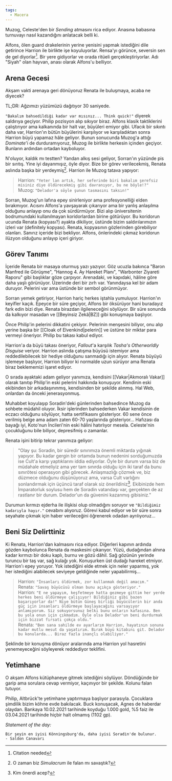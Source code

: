 ```yaml
---  
tags:  
  - Macera  
---  
```

  
Muzog, Celeste'den bir *Sending* atmasını rica ediyor. Anasına babasına turnuvayı nasıl kazandığını anlatacak belli ki.  
  
Alfons, ölen guard drakelerinin yerine yenisini yapmak istediğini dile getirince Harrion ile birlikte işe koyuluyorlar. Rensa'yı görünce, seversin sen de gel diyorlar[^1]. Bir yere gidiyorlar ve orada ritüeli gerçekleştiriyorlar. Adı "Siyah" olan hayvan, anası olarak Alfons'u belliyor.  
## Arena Gecesi  
  
Akşam vakti arenaya geri dönüyoruz Renata ile buluşmaya, acaba ne diyecek?  
  
TL;DR: Ağzımızı yüzümüzü dağıtıyor 30 saniyede.  
  
`"Bakalım bahsedildiği kadar var mısınız... Think quick!"` diyerek saldırıya geçiyor. Philip pozisyon alıp sıkıyor biraz. Alfons klasik taktiklerini çalıştırıyor ama kalkanında bir halt var, büyüleri emiyor gibi. Ufacık bir sıkıntı daha var, Harrion'ın bütün büyülerini karşılıyor ve karşıladıktan sonra Harrion büyü yapamaz hâle geliyor. Bunun sonucunda Muzog'a attığı *Dominate*'i de durduramıyoruz, Muzog ile birlikte herkesin içinden geçiyor. Bunların ardından ortadan kayboluyor.  
  
N'oluyor, kaldık mı testten? Yandan alkış sesi geliyor, Sorran'ın yüzünde pis bir sırıtış. Yine iyi dayanmışız, öyle diyor. Bize bir görev verilecekmiş, Renata aslında başka bir yerdeymiş[^2]. Harrion ile Muzog tatava yapıyor:  
  
> Harrion: `"Yeter lan artık, her seferinde biri bakalım şerefsiz misiniz diye öldürecekmiş gibi davranıyor, bu ne böyle!?"`  
> Muzog: `"Delador'a söyle şunun tasmasını taksın!"`  
  
Sorran, Muzog'un lafına epey sinirleniyor ama profesyonelliği elden bırakmıyor. Acısını Alfons'a yavşayarak çıkarıyor ama bir yanlış anlaşılma olduğunu anlayıp onu da çok sürdürmüyor. Bizi alıp üniversitenin bodrumundaki kullanılmayan koridorlardan birine götürüyor. Bu koridorun ucunda Renata (kopyası?) ayakta dikiliyor, üstünde bizim saldırılarımızın izleri var (definitely kopyası). Renata, kopyasının gözlerinden görebiliyor olanları. Sanırız içeride bizi bekliyor. Alfons, önlerindeki çıkmaz koridorun ilüzyon olduğunu anlayıp içeri giriyor.  
## Görev Tanımı  
  
İçeride Renata bir masaya oturmuş yazı yazıyor. Göz ucuzla bakınca "Baron Manfred ile Görüşme", "Hannog 4. Ay Hareket Planı", "Warbonter Ziyareti Raporu" gibi başlıklar göze çarpıyor. Arenadaki, ve kapıdaki, hâline göre daha yaşlı görünüyor. Üzerinde deri bir zırh var. Yanındaysa kel bir adam duruyor. Pelerini var ama üstünde bir sembol görünmüyor.  
  
Sorran yemek getiriyor, Harrion hariç herkes iştahla yumuluyor. Harrion'ın keyifler kaçık. Epeyce bir süre geçiyor, Alfons bir öksürüyor hani buradayız fark edin bizi diye. Renata birazdan ilgileneceğini söylüyor. Bir süre sonunda da kalkıyor masadan ve [[Beyinsiz Zekâ|BZ]] gibi konuşmaya başlıyor.  
  
Önce Philip'in pelerini dikkatini çekiyor. Pelerinin menşesini biliyor, onu alıp yerine başka bir [[Cloak of Elvenkind|pelerin]] ve üstüne bir miktar para vermeyi öneriyor. Philip bu takası kabul ediyor.  
  
Harrion'a da büyü takası öneriyor, *Fallout*'a karşılık *Tasha's Otherworldly Disguise* veriyor. Harrion aslında çatışma büyüsü istemiyor ama reddedilebilecek bir hediye olduğunu sanmadığı için alıyor. Renata büyüyü işlemeye başlıyor, Harrion biliyor ki normalde uzun sürüyor ama Renata biraz beklememizi işaret ediyor.  
  
O sırada ayaktaki adam geliyor yanımıza, kendisini [[Vakar|Akmoralı Vakar]] olarak tanıtıp Philip'in eski pelerini hakkında konuşuyor. Kendinin eski ekibinden bir arkadaşınınmış, kendisinden bir şekilde alınmış. Hal Web, onlardan da önceki jenerasyonmuş.  
  
Muhabbet koyulaşıp Soradin'deki günlerinden bahsedince Muzog da sohbete müdahil oluyor. İksir işlerinden bahsederken Vakar kendisinin de eczacı olduğunu söylüyor, hatta sertifikasını gösteriyor. 60 sene önce verilmiş belge ama adam zaten 60-70 yaşlarında gösteriyor... Hafızası da bayağı iyi, Koto'nun İncileri'nin eski hâlini hatırlıyor mesela. Celeste'nin çocukluğunu bile biliyor, depresifmiş o zamanlar.  
  
Renata işini bitirip tekrar yanımıza geliyor:  
> "Olay şu: Soradin, bir süredir sınırımıza önemli miktarda yığınak yapıyor. Bu kadar gergin bir ortamda bunun nedenini sorduğumuzda ise Cult'a karşı yaptıklarını iddia ediyorlar. Öyle bir durum varsa biz de müdahale etmeliyiz ama yer tam sınırda olduğu için iki taraf da bunu sınırötesi operasyon gibi görecek. Anlaşmazlığı çözmek ve, biz düzmece olduğunu düşünüyoruz ama, varsa Cult varlığını sonlandırmak için üçüncü taraf olarak siz önerildiniz[^3]. Ekibinizde hem İmparatorluk soylusu hem de Soradin vatandaşı var, gerçekten de az rastlanır bir durum. Delador'un da güvenini kazanmış gibisiniz."  
  
Durumun kırmızı ejderha ile ilişkisi olup olmadığını soruyor ve `"Bildiğimiz kadarıyla hayır."` cevabını alıyoruz. Görevi kabul ediyor ve bir süre sonra seyahate çıkmak için haber verileceğini öğrenerek odadan ayrılıyoruz...  
## Beni Siz Delirttiniz  
  
Ki Renata, Harrion'dan kalmasını rica ediyor. Diğerleri kapının ardında gözden kaybolunca Renata da maskesini çıkarıyor. Yüzü, dudağından alnına kadar kırmızı bir doku kaplı, burnu ve gözü dâhil. Sağ gözünün yerinde turuncu bir taş var, sağ kulağı yok. Konuşurken üst dudağı hareket etmiyor. Harrion'ı epey yoruyor. Yok istediğini elde etmek için neler yaparmış, yok her istediğini alabilecek seviyeye geldiğinde neler yapabilirmiş...  
  
> Harrion: `"İnsanları öldürmek, zor kullanmak değil amacım."`  
> Renata: `"Savaş büyücüsü olman bunu açıkça gösteriyor."`  
> Harrion: `"E ne yapayım, keşfetmeye hatta gezmeye gittim her yerde herkes beni öldürmeye çalışıyor! Bildiğiniz gibi bazen başarıyorlar da!" Niye bütün Güneş birliği büyücülerin bir anda güç için insanları öldürmeye başlayacağını varsayıyor anlamıyorum. Siz sokuyorsunuz belki bunu onların kafasına. Ben bu yola onun için çıkmadım. Öyle olsa Delador'un beni durdurmak için bizzat fırsatı çokça oldu."`  
> Renata: `"Ben sana sahilde ev ayarlarım Harrion, hayatının sonuna kadar mutlu mesut da yaşatırım. Bırak büyü kitabını git. Delador bu konularda... Biraz fazla inançlı olabiliyor."`  
  
Şeklinde bir konuşma dönüyor aralarında ama Harrion yol hasretini yenemeyeceğini söyleyerek reddediyor teklifini.  
## Yetimhane  
  
O akşam Alfons kütüphaneye gitmek istediğini söylüyor. Döndüğünde bir garip ama sorulara cevap vermiyor, kaçınıyor bir şekilde. Kolunu falan tutuyor.  
  
Philip, Altbrück'te yetimhane yaptırmaya başlıyor parasıyla. Çocuklara şimdilik bizim köhne evde bakılacak. Buck konuşacak, Agnes de haberdar olaydan. Bankaya 10.02.2021 tarihinde koyduğu 1.000 gold, %5 faiz ile 03.04.2021 tarihinde hiçbir halt olmamış (1102 gp).  
  
*Statement of the day:*  
```  
Bir şeyin en iyisi Könningsburg'da, daha iyisi Soradin'de bulunur.  
- Saldon Canavarı  
```  
  
[^1]: Citation needed  
[^2]: O zaman biz *Simulacrum* ile falan mı savaştık?  
[^3]: Kim önerdi acep?